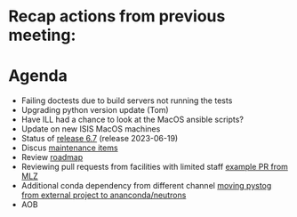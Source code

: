 # Recap actions from previous meeting:


# Agenda
- Failing doctests due to build servers not running the tests
- Upgrading python version update (Tom)
- Have ILL had a chance to look at the MacOS ansible scripts?
- Update on new ISIS MacOS machines
- Status of [release 6.7](https://github.com/mantidproject/mantid/milestone/116) (release 2023-06-19)
- Discus [maintenance items](https://github.com/orgs/mantidproject/projects/15)
- Review [roadmap](https://github.com/mantidproject/roadmap/projects/1)
- Reviewing pull requests from facilities with limited staff [example PR from MLZ](https://github.com/mantidproject/mantid/pull/35389)
- Additional conda dependency from different channel [moving pystog from external project to ananconda/neutrons](https://github.com/mantidproject/mantid/pull/35673)
- AOB
